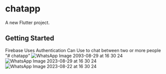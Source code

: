 # chatapp

A new Flutter project.

## Getting Started
Firebase Uses 
Authentication
Can Use to chat between two or more people 
"# chatapp" ![WhatsApp Image 2093-08-29 at 16 30 24](https://github.com/ahmedjr5050/Chat_App-Firebase/assets/124111547/c0e8ea49-0f5b-4b73-945c-fe9638e3adfc)
![WhatsApp Image 2023-08-29 at 16 30 24](https://github.com/ahmedjr5050/Chat_App-Firebase/assets/124111547/c6e08579-9ff7-4aa6-a0ad-0aa271f6a676)
![WhatsApp Image 2023-08-22 at 16 30 24](https://github.com/ahmedjr5050/Chat_App-Firebase/assets/124111547/23502d60-14d7-40db-bb38-8d2146a98c58)

